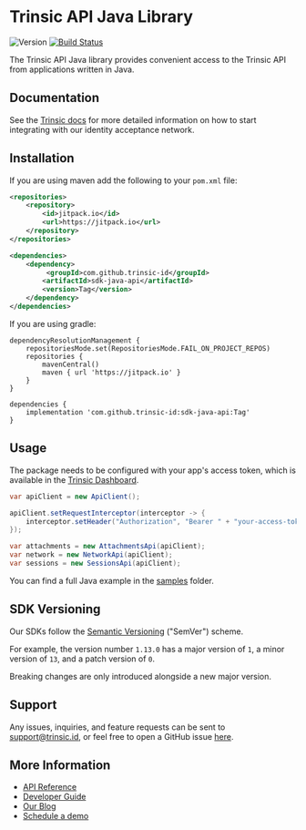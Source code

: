 # Trinsic API Java Library

![Version](https://img.shields.io/jitpack/version/com.github.trinsic-id/sdk-java-api)
[![Build Status](https://github.com/trinsic-id/sdk/actions/workflows/api-java-release.yml/badge.svg)](https://github.com/trinsic-id/sdk/actions?query=branch%main)

The Trinsic API Java library provides convenient access to the Trinsic API from
applications written in Java.

## Documentation

See the [Trinsic docs](https://docs.trinsic.id/docs/) for more detailed information on how to start integrating with our identity acceptance network.

## Installation

If you are using maven add the following to your `pom.xml` file:

```xml
<repositories>
    <repository>
        <id>jitpack.io</id>
        <url>https://jitpack.io</url>
    </repository>
</repositories>

<dependencies>
    <dependency>
	     <groupId>com.github.trinsic-id</groupId>
	    <artifactId>sdk-java-api</artifactId>
	    <version>Tag</version>
	</dependency>
</dependencies>
```

If you are using gradle:

```
dependencyResolutionManagement {
    repositoriesMode.set(RepositoriesMode.FAIL_ON_PROJECT_REPOS)
    repositories {
        mavenCentral()
        maven { url 'https://jitpack.io' }
    }
}

dependencies {
    implementation 'com.github.trinsic-id:sdk-java-api:Tag'
}
```

## Usage

The package needs to be configured with your app's access token, which is available in the [Trinsic Dashboard](https://dashboard.trinsic.id).

```java
var apiClient = new ApiClient();

apiClient.setRequestInterceptor(interceptor -> {
    interceptor.setHeader("Authorization", "Bearer " + "your-access-token");
});

var attachments = new AttachmentsApi(apiClient);
var network = new NetworkApi(apiClient);
var sessions = new SessionsApi(apiClient);
```

You can find a full Java example in the [samples](https://github.com/trinsic-id/sdk/tree/main/api-java/samples) folder.

## SDK Versioning

Our SDKs follow the [Semantic Versioning](https://semver.org) ("SemVer") scheme. 

For example, the version number `1.13.0` has a major version of `1`, a minor version of `13`, and a patch version of `0`.

Breaking changes are only introduced alongside a new major version.

## Support

Any issues, inquiries, and feature requests can be sent to [support@trinsic.id](mailto:support@trinsic.id), or feel free to open a GitHub issue [here](https://github.com/trinsic-id/sdk/issues).

## More Information

- [API Reference](https://docs.trinsic.id/reference)
- [Developer Guide](https://docs.trinsic.id/docs/developer-tools)
- [Our Blog](https://trinsic.id/blog/)
- [Schedule a demo](https://trinsic.id/contact/)
